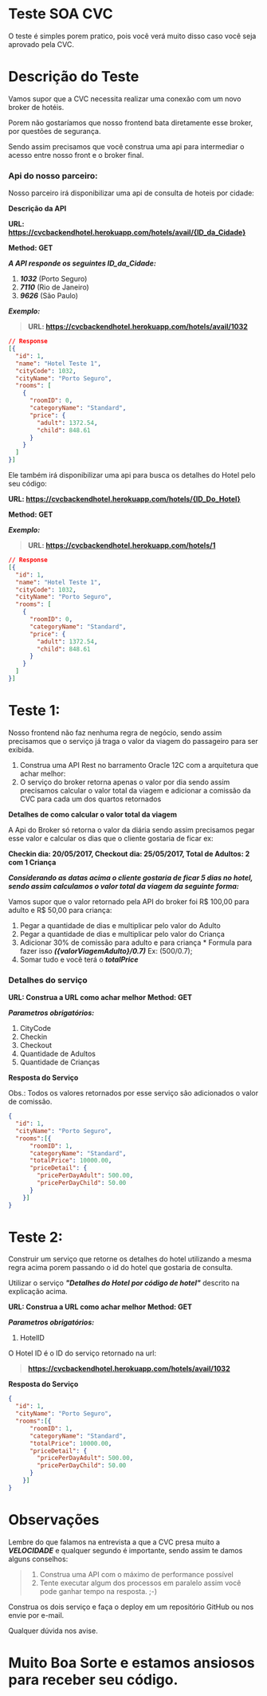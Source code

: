 # Teste SOA CVC


O teste é simples porem pratico, pois você verá muito disso caso você seja aprovado pela CVC.

# Descrição do Teste

Vamos supor que a CVC necessita realizar uma conexão com um novo broker de hotéis.

Porem não gostaríamos que nosso frontend bata diretamente esse broker, por questões de segurança.

Sendo assim precisamos que você construa uma api para intermediar o acesso entre nosso front e o broker final.

### Api do nosso parceiro:

Nosso parceiro irá disponibilizar uma api de consulta de hoteis por cidade:

**Descrição da API**

**URL: https://cvcbackendhotel.herokuapp.com/hotels/avail/{ID_da_Cidade}**

**Method: GET**

***A API responde os seguintes ID_da_Cidade:***

1. ***1032*** (Porto Seguro)
2. ***7110*** (Rio de Janeiro)
3. ***9626*** (São Paulo)

***Exemplo:***
> **URL: https://cvcbackendhotel.herokuapp.com/hotels/avail/1032**

```json
// Response
[{
  "id": 1,
  "name": "Hotel Teste 1",
  "cityCode": 1032,
  "cityName": "Porto Seguro",
  "rooms": [
    {
      "roomID": 0,
      "categoryName": "Standard",
      "price": {
        "adult": 1372.54,
        "child": 848.61
      }
    }
  ]
}]
```

Ele também irá disponibilizar uma api para busca os detalhes do Hotel pelo seu código:

**URL: https://cvcbackendhotel.herokuapp.com/hotels/{ID_Do_Hotel}**

**Method: GET**

***Exemplo:***
> **URL: https://cvcbackendhotel.herokuapp.com/hotels/1**


```json
// Response
[{
  "id": 1,
  "name": "Hotel Teste 1",
  "cityCode": 1032,
  "cityName": "Porto Seguro",
  "rooms": [
    {
      "roomID": 0,
      "categoryName": "Standard",
      "price": {
        "adult": 1372.54,
        "child": 848.61
      }
    }
  ]
}]
```
# Teste 1:

Nosso frontend não faz nenhuma regra de negócio, sendo assim precisamos que o serviço já traga o valor da viagem do passageiro para ser exibida.

1. Construa uma API Rest no barramento Oracle 12C com a arquitetura que achar melhor:
2. O serviço do broker retorna apenas o valor por dia sendo assim precisamos calcular o valor total da viagem e adicionar a comissão da CVC para cada um dos quartos retornados

**Detalhes de como calcular o valor total da viagem**

A Api do Broker só retorna o valor da diária sendo assim precisamos pegar esse valor e calcular os dias que o cliente gostaria de ficar ex:

**Checkin dia: 20/05/2017, Checkout dia: 25/05/2017, Total de Adultos: 2 com 1 Criança**

***Considerando as datas acima o cliente gostaria de ficar 5 dias no hotel, sendo assim calculamos o valor total da viagem da seguinte forma:***

Vamos supor que o valor retornado pela API do broker foi R$ 100,00 para adulto e R$ 50,00 para criança:
  1. Pegar a quantidade de dias e multiplicar pelo valor do Adulto
  2. Pegar a quantidade de dias e multiplicar pelo valor do Criança
  3. Adicionar 30% de comissão para adulto e para criança
    * Formula para fazer isso ***({valorViagemAdulto}/0.7)*** Ex: (500/0.7);
  4. Somar tudo e você terá o ***totalPrice***

### Detalhes do serviço
**URL: Construa a URL como achar melhor**
**Method: GET**

***Parametros obrigatórios:***
1. CityCode
2. Checkin
3. Checkout
4. Quantidade de Adultos
5. Quantidade de Crianças

**Resposta do Serviço**

Obs.: Todos os valores retornados por esse serviço são adicionados o valor de comissão.

```json
{
  "id": 1,
  "cityName": "Porto Seguro",
  "rooms":[{
      "roomID": 1,
      "categoryName": "Standard",
      "totalPrice": 10000.00,
      "priceDetail": {
        "pricePerDayAdult": 500.00,
        "pricePerDayChild": 50.00
      }
    }]
}
```


# Teste 2:

Construir um serviço que retorne os detalhes do hotel utilizando a mesma regra acima porem passando o id do hotel que gostaria de consulta.

Utilizar o serviço ***"Detalhes do Hotel por código de hotel"*** descrito na explicação acima.

**URL: Construa a URL como achar melhor**
**Method: GET**

***Parametros obrigatórios:***
1. HotelID

O Hotel ID é o ID do serviço retornado na url:
> **https://cvcbackendhotel.herokuapp.com/hotels/avail/1032**

**Resposta do Serviço**

```json
{
  "id": 1,
  "cityName": "Porto Seguro",
  "rooms":[{
      "roomID": 1,
      "categoryName": "Standard",
      "totalPrice": 10000.00,
      "priceDetail": {
        "pricePerDayAdult": 500.00,
        "pricePerDayChild": 50.00
      }
    }]
}
```


# Observações

Lembre do que falamos na entrevista a que a CVC presa muito a ***VELOCIDADE*** e qualquer segundo é importante, sendo assim te damos alguns conselhos:
>1. Construa uma API com o máximo de performance possível
>2. Tente executar algum dos processos em paralelo assim você pode ganhar tempo na resposta. ;-)

Construa os dois serviço e faça o deploy em um repositório GitHub ou nos envie por e-mail.

Qualquer dúvida nos avise.

# Muito Boa Sorte e estamos ansiosos para receber seu código.
